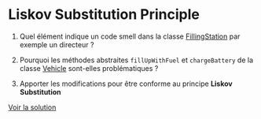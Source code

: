 # Liskov Substitution Principle

1. Quel élément indique un code smell dans la classe [FillingStation](src/main/java/com/codermaycry/lsp/FillingStation.java) par exemple un directeur ?

2. Pourquoi les méthodes abstraites `fillUpWithFuel` et `chargeBattery` de la classe [Vehicle](src/main/java/com/codermaycry/lsp/Vehicle.java) sont-elles problématiques ?

3. Apporter les modifications pour être conforme au principe **Liskov Substitution**

[Voir la solution](https://github.com/coder-may-cry/solid-kata-java/compare/main...solution%2FL)
